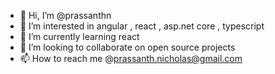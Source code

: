 - 👋 Hi, I’m @prassanthn
- 👀 I’m interested in angular , react , asp.net core , typescript 
- 🌱 I’m currently learning react
- 💞️ I’m looking to collaborate on open source projects
- 📫 How to reach me @prassanth.nicholas@gmail.com

<!---
prassanthn/prassanthn is a ✨ special ✨ repository because its `README.md` (this file) appears on your GitHub profile.
You can click the Preview link to take a look at your changes.
--->
